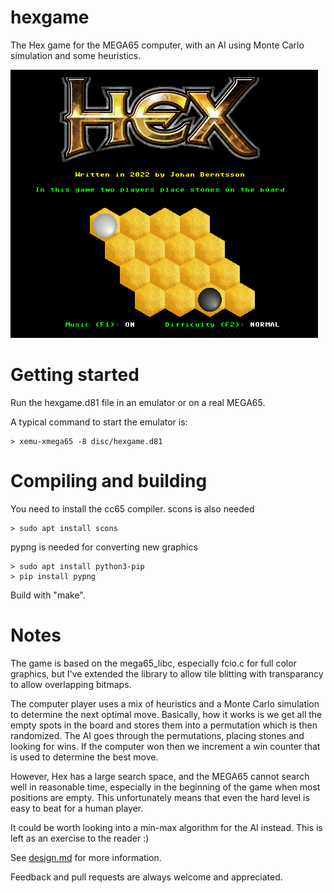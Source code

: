 # hexgame
The Hex game for the MEGA65 computer, with an AI using Monte Carlo simulation and some heuristics.

![Tiles](screenshots/title.png)

# Getting started

Run the hexgame.d81 file in an emulator or on a real MEGA65.

A typical command to start the emulator is:

    > xemu-xmega65 -8 disc/hexgame.d81 

# Compiling and building

You need to install the cc65 compiler. scons is also needed

    > sudo apt install scons

pypng is needed for converting new graphics

    > sudo apt install python3-pip
    > pip install pypng

Build with "make". 

# Notes

The game is based on the mega65_libc, especially fcio.c for full color
graphics, but I've extended the library to allow tile blitting with
transparancy to allow overlapping bitmaps.

The computer player uses a mix of heuristics and a Monte Carlo simulation
to determine the next optimal move. Basically, how it works is we get all
the empty spots in the board and stores them into a permutation which is
then randomized. The AI goes through the permutations, placing stones
and looking for wins. If the computer won then we increment a win counter
that is used to determine the best move.

However, Hex has a large search space, and the MEGA65 cannot search well
in reasonable time, especially in the beginning of the game when most
positions are empty. This unfortunately means that even the hard level
is easy to beat for a human player.

It could be worth looking into a min-max algorithm for the AI instead.
This is left as an exercise to the reader :)

See [design.md](design.md) for more information.

Feedback and pull requests are always welcome and appreciated.
